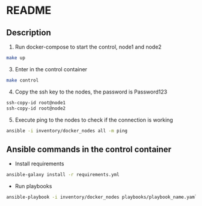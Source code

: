 # README

## Description

1. Run docker-compose to start the control, node1 and node2
```bash
make up
```
3. Enter in the control container
```bash
make control
```

4. Copy the ssh key to the nodes, the password is Password123
```bash
ssh-copy-id root@node1
ssh-copy-id root@node2
```

5. Execute ping to the nodes to check if the connection is working
```bash
ansible -i inventory/docker_nodes all -m ping
```

## Ansible commands in the control container

- Install requirements
```bash
ansible-galaxy install -r requirements.yml
```

- Run playbooks
```bash
ansible-playbook -i inventory/docker_nodes playbooks/playbook_name.yaml
```